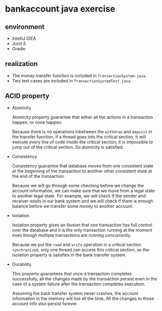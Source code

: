 # bankaccount java exercise

## environment
- IntelliJ IDEA 
- Junit 5
- Gradle

## realization
- The money transfer function is included in `TransactionSystem.java`.
- Two test cases are included in `TransactionSystemTest.java`.

## ACID property

- Atomicity

    Atomicity property guarantee that either all the actions in a transaction happen, or none happen.

    Because there is no operations inbetween the `withdraw` and `deposit` in the transfer function, if a thread goes into the critical section, it will execute every line of code inside the critical section, it is impossible to jump out of the critical section. So atomicity is satisfied. 

- Consistency

    Consistency guarantee that database moves from one consistent state at the beginning of the transaction to another other consistent state at the end of the transaction.

    Because we will go through some checking before we change the account information, we can make sure that we move from a legal state to another legal state. For example, we will check if the sender and receiver exists in our bank system and we will check if there is enough balance before we transfer some money to another account.

- Isolation

    Isolation property gives an illusion that one transaction has full control over the database and it is the only transaction running at the moment even though multiple transactions are running concurrently.

    Because we put the `read` and `write` operation in a critical section `synchronized`, only one thread can access this critical section, so the isolation property is satisfies in the bank transfer system.

- Durability

    This property guarantees that once a transaction completes successfully, all the changes made by the transaction persist even in the case of a system failure after the transaction completes execution. 

    Assuming the bank transfer system never crashes, the account information in the memory will live all the time, All the changes to those account info also persist forever. 
